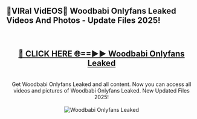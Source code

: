 <h2>🔴VIRal VidEOS🔴 Woodbabi Onlyfans Leaked Videos And Photos - Update Files 2025!</h2>
<br>
<div align="center">
<h2><a href="https://virallinks.top/odZfE0" rel="nofollow">🔴 CLICK HERE 🌐==►► Woodbabi Onlyfans Leaked</a></h2>
<br>
Get Woodbabi Onlyfans Leaked and all content. Now you can access all videos and pictures of Woodbabi Onlyfans Leaked. New Updated Files 2025!
<br>
<br>
<a href="https://virallinks.top/odZfE0" rel="nofollow" data-target="animated-image.originalLink"><img src="https://i.imgur.com/dJHk4Zq.gif)" alt="Woodbabi Onlyfans Leaked" style="max-width: 100%; display: inline-block;" data-target="animated-image.originalImage"></a>
</div>
<br>
